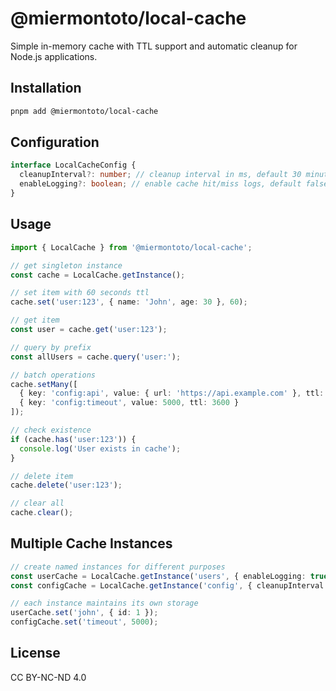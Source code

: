 # @miermontoto/local-cache

Simple in-memory cache with TTL support and automatic cleanup for Node.js applications.

## Installation

```bash
pnpm add @miermontoto/local-cache
```

## Configuration

```typescript
interface LocalCacheConfig {
  cleanupInterval?: number; // cleanup interval in ms, default 30 minutes
  enableLogging?: boolean; // enable cache hit/miss logs, default false
}
```

## Usage

```typescript
import { LocalCache } from '@miermontoto/local-cache';

// get singleton instance
const cache = LocalCache.getInstance();

// set item with 60 seconds ttl
cache.set('user:123', { name: 'John', age: 30 }, 60);

// get item
const user = cache.get('user:123');

// query by prefix
const allUsers = cache.query('user:');

// batch operations
cache.setMany([
  { key: 'config:api', value: { url: 'https://api.example.com' }, ttl: 3600 },
  { key: 'config:timeout', value: 5000, ttl: 3600 }
]);

// check existence
if (cache.has('user:123')) {
  console.log('User exists in cache');
}

// delete item
cache.delete('user:123');

// clear all
cache.clear();
```

## Multiple Cache Instances

```typescript
// create named instances for different purposes
const userCache = LocalCache.getInstance('users', { enableLogging: true });
const configCache = LocalCache.getInstance('config', { cleanupInterval: 60000 });

// each instance maintains its own storage
userCache.set('john', { id: 1 });
configCache.set('timeout', 5000);
```

## License

CC BY-NC-ND 4.0